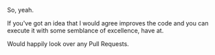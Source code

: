 So, yeah.

If you've got an idea that I would agree improves the code and you can execute it with some semblance of excellence, have at.

Would happily look over any Pull Requests.
